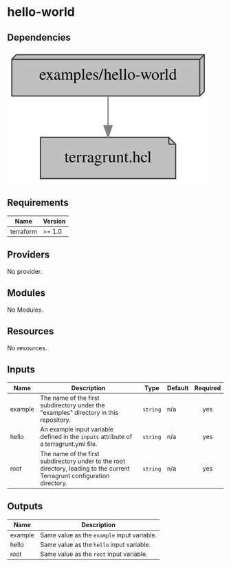 # hello-world

## Dependencies

![Dependency graph](graph.svg)

<!--- BEGIN_TF_DOCS --->
## Requirements

| Name | Version |
|------|---------|
| terraform | >= 1.0 |

## Providers

No provider.

## Modules

No Modules.

## Resources

No resources.

## Inputs

| Name | Description | Type | Default | Required |
|------|-------------|------|---------|:--------:|
| example | The name of the first subdirectory under the "examples" directory in this repository. | `string` | n/a | yes |
| hello | An example input variable defined in the `inputs` attribute of a terragrunt.yml file. | `string` | n/a | yes |
| root | The name of the first subdirectory under to the root directory, leading to the current Terragrunt configuration directory. | `string` | n/a | yes |

## Outputs

| Name | Description |
|------|-------------|
| example | Same value as the `example` input variable. |
| hello | Same value as the `hello` input variable. |
| root | Same value as the `root` input variable. |

<!--- END_TF_DOCS --->
